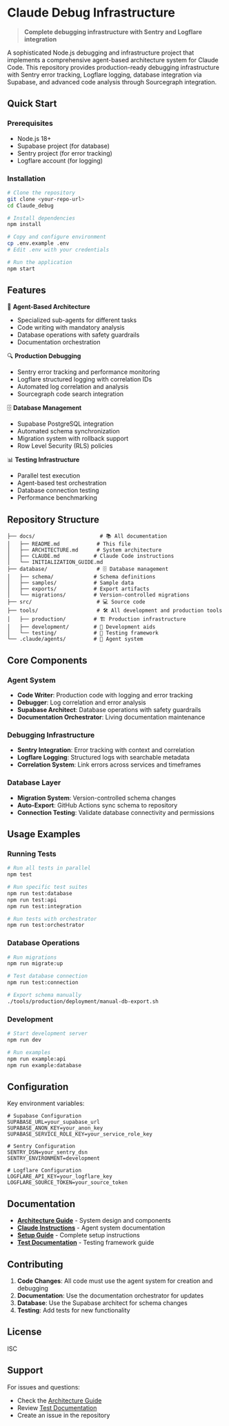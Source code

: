 # Claude Debug Infrastructure

> **Complete debugging infrastructure with Sentry and Logflare integration**

A sophisticated Node.js debugging and infrastructure project that implements a comprehensive agent-based architecture system for Claude Code. This repository provides production-ready debugging infrastructure with Sentry error tracking, Logflare logging, database integration via Supabase, and advanced code analysis through Sourcegraph integration.

## Quick Start

### Prerequisites

- Node.js 18+
- Supabase project (for database)
- Sentry project (for error tracking)
- Logflare account (for logging)

### Installation

```bash
# Clone the repository
git clone <your-repo-url>
cd Claude_debug

# Install dependencies
npm install

# Copy and configure environment
cp .env.example .env
# Edit .env with your credentials

# Run the application
npm start
```

## Features

🤖 **Agent-Based Architecture**

- Specialized sub-agents for different tasks
- Code writing with mandatory analysis
- Database operations with safety guardrails
- Documentation orchestration

🔍 **Production Debugging**

- Sentry error tracking and performance monitoring
- Logflare structured logging with correlation IDs
- Automated log correlation and analysis
- Sourcegraph code search integration

🗄️ **Database Management**

- Supabase PostgreSQL integration
- Automated schema synchronization
- Migration system with rollback support
- Row Level Security (RLS) policies

📊 **Testing Infrastructure**

- Parallel test execution
- Agent-based test orchestration
- Database connection testing
- Performance benchmarking

## Repository Structure

```
├── docs/                     # 📚 All documentation
│   ├── README.md            # This file
│   ├── ARCHITECTURE.md      # System architecture
│   ├── CLAUDE.md           # Claude Code instructions
│   └── INITIALIZATION_GUIDE.md
├── database/                # 🗄️ Database management
│   ├── schema/             # Schema definitions
│   ├── samples/            # Sample data
│   ├── exports/            # Export artifacts
│   └── migrations/         # Version-controlled migrations
├── src/                     # 💻 Source code
├── tools/                   # 🛠️ All development and production tools
│   ├── production/         # 🏗️ Production infrastructure
│   ├── development/        # 🧪 Development aids
│   └── testing/            # 🧪 Testing framework
└── .claude/agents/         # 🤖 Agent system
```

## Core Components

### Agent System

- **Code Writer**: Production code with logging and error tracking
- **Debugger**: Log correlation and error analysis
- **Supabase Architect**: Database operations with safety guardrails
- **Documentation Orchestrator**: Living documentation maintenance

### Debugging Infrastructure

- **Sentry Integration**: Error tracking with context and correlation
- **Logflare Logging**: Structured logs with searchable metadata
- **Correlation System**: Link errors across services and timeframes

### Database Layer

- **Migration System**: Version-controlled schema changes
- **Auto-Export**: GitHub Actions sync schema to repository
- **Connection Testing**: Validate database connectivity and permissions

## Usage Examples

### Running Tests

```bash
# Run all tests in parallel
npm test

# Run specific test suites
npm run test:database
npm run test:api
npm run test:integration

# Run tests with orchestrator
npm run test:orchestrator
```

### Database Operations

```bash
# Run migrations
npm run migrate:up

# Test database connection
npm run test:connection

# Export schema manually
./tools/production/deployment/manual-db-export.sh
```

### Development

```bash
# Start development server
npm run dev

# Run examples
npm run example:api
npm run example:database
```

## Configuration

Key environment variables:

```env
# Supabase Configuration
SUPABASE_URL=your_supabase_url
SUPABASE_ANON_KEY=your_anon_key
SUPABASE_SERVICE_ROLE_KEY=your_service_role_key

# Sentry Configuration
SENTRY_DSN=your_sentry_dsn
SENTRY_ENVIRONMENT=development

# Logflare Configuration
LOGFLARE_API_KEY=your_logflare_key
LOGFLARE_SOURCE_TOKEN=your_source_token
```

## Documentation

- **[Architecture Guide](docs/ARCHITECTURE.md)** - System design and components
- **[Claude Instructions](docs/CLAUDE.md)** - Agent system documentation
- **[Setup Guide](docs/INITIALIZATION_GUIDE.md)** - Complete setup instructions
- **[Test Documentation](tools/testing/README.md)** - Testing framework guide

## Contributing

1. **Code Changes**: All code must use the agent system for creation and debugging
2. **Documentation**: Use the documentation orchestrator for updates
3. **Database**: Use the Supabase architect for schema changes
4. **Testing**: Add tests for new functionality

## License

ISC

## Support

For issues and questions:

- Check the [Architecture Guide](docs/ARCHITECTURE.md)
- Review [Test Documentation](tools/testing/README.md)
- Create an issue in the repository
